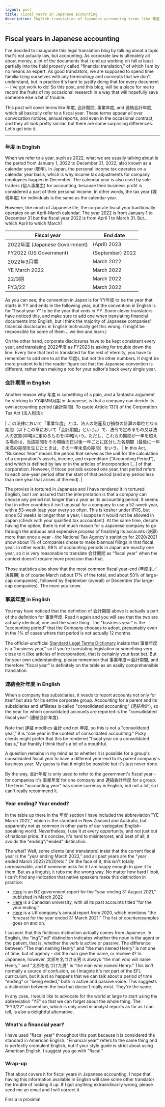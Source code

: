```yaml
---
layout: post
title: Fiscal years in Japanese accounting
description: English translation of Japanese accounting terms like 年度, 会計期間, 事業年度, and 連結会計年度.
---
```


## Fiscal years in Japanese accounting

I've decided to inaugurate this legal translation blog by talking about a topic that's not actually law, but accounting. As corporate law is ultimately all about money, a lot of the documents that I end up working on fall at least partially into the field properly called "financial translation," of which I am by no means an expert. As good translators, we are supposed to spend time familiarizing ourselves with any terminology and concepts that we don't understand, but in practice it's hard to justify doing that for every document -- I've got work to do! So this post, and this blog, will be a place for me to record the fruits of my occasional research in a way that will hopefully save someone else a bit of trouble.

This post will cover terms like 年度, 会計期間, 事業年度, and 連結会計年度, which all basically refer to a fiscal year. These terms appear all over convocation notices, annual reports, and even in the occasional contract, and they all look pretty similar, but there are some surprising differences. Let's get into it.

---

### 年度 in English
When we refer to a year, such as 2022, what we are usually talking about is the period from January 1, 2022 to December 31, 2022, also known as a calendar year (暦年). In Japan, the personal income tax operates on a calendar year basis, which is why income tax adjustments for company employees happen in December. The calendar year is also used by sole traders (個人事業主) for accounting, because their business profit is considered a part of their personal income. In other words, the tax year (課税年度) for individuals is the same as the calendar year.

However, like much of Japanese life, the corporate fiscal year traditionally operates on an April-March calendar. The year 2022 is from January 1 to December 31 but the fiscal year 2022 is from April 1 to March 31. But... which April to which March?

| Fiscal year | End date |
|---|---|
| 2022年度 (Japanese Government) | (April) 2023 |
| FY2022 (US Government) | (September) 2022 |
| 2022年3月期 | March 2022 |
| YE March 2022 | March 2022 |
| 22/3期 | March 2022 |
| FY3/22 | March 2022 |

As you can see, the convention in Japan is for YY年度 to be the year that starts in YY and ends in the following year, but the convention in English is for "fiscal year Y" to be the year that *ends* in YY. Some clever translators have noticed this, and make sure to add one when translating financial documents into English, but I think the majority of Japanese companies' financial disclosures in English technically get this wrong. (I might be responsible for some of them... we live and learn.)

On the other hand, corporate disclosures have to be kept consistent every year, and translating 2022年度 as FY2023 is asking for trouble down the line. Every time that text is translated for the rest of eternity, you have to remember to add one to all the 年度s, but not the other numbers. It might be more prudent to let the reader figure out that the Japanese convention is different, rather than making a rod for your editor's back every single year.

### 会計期間 in English
Another reason why 年度 is something of a pain, and a fantastic argument for sticking to YY年MM月期 in Japanese, is that a company can decide its own accounting period (会計期間). To quote  Article 13(1) of the Corporation Tax Act (法人税法):

| この法律において「事業年度」とは、法人の財産及び損益の計算の単位となる期間（以下この章において「会計期間」という。）で、法令で定めるもの又は法人の定款(中略)に定めるものを(中略)いう。ただし、これらの期間が一年を超える場合は、当該期間をその開始の日以後一年ごとに区分した各期間（最後に一年未満の期間を生じたときは、その一年未満の期間）をいう。 | In this Act, "Business Year" means the period that serves as the unit for the calculation of a corporation's assets, income, and expenditure ("Accounting Period"), and which is defined by law or in the articles of incorporation [...] of that corporation. However, if those periods exceed one year, that period refers to each one-year period after the start of that period (and any period less than one year that arises at the end). |

The proviso is tortured in Japanese and I have rendered it in tortured English, but I am assured that the interpretation is that a company can choose any period not longer than a year as its accounting period. It seems that in other countries it isn't unusual for a company to use a 52-week year, with a 53-week leap year every so often. This is kosher under IFRS, but since 53 weeks is longer than a year, I suppose it would not be allowed in Japan (check with your qualified tax accountant). At the same time, despite having the option, there is not much reason for a Japanese company to go through the arduous and expensive process of finalizing its accounts (決算) more than once a year - the National Tax Agency's [statistics](https://www.nta.go.jp/publication/statistics/kokuzeicho/hojin2020/hojin.htm) for 2020/2021 show about 1% of companies chose to make biannual filings in that fiscal year. In other words, 99% of accounting periods in Japan are exactly one year, so it is very reasonable to translate 会計期間 as "fiscal year" when the context doesn't require more precision than that.

Those statistics also show that the most common fiscal year-end (年度末／決算期) is of course March (about 17% of the total, and about 50% of large-cap companies), followed by September (overall) or December (for large-cap companies). The more you know.

### 事業年度 in English
You may have noticed that the definition of 会計期間 above is actually a part of the definition for 事業年度. Read it again and you will see that the two are actually identical, one and the same thing. The "business year" is the "accounting period" that the Company chooses to adopt, presumably even in the 1% of cases where that period is not actually 12 months.

The official-unofficial [Standard Legal Terms Dictionary](https://www.japaneselawtranslation.go.jp/en/dicts/download) insists that 事業年度 is a "business year," so if you're translating legislation or something very close to it (like articles of incorporation), that is certainly your best bet. But for your own understanding, please remember that 事業年度＝会計期間, and therefore "fiscal year" is definitely on the table as an easily comprehensible translation.

### 連結会計年度 in English
When a company has subsidiaries, it needs to report accounts not only for itself but also for its entire corporate group. Accounting for a parent and its subsidiaries and affiliates is called "consolidated accounting" (連結会計), so the year for which consolidated accounts are reported is the "consolidated fiscal year" (連結会計年度).

Note that 連結 modifies 会計 and not 年度, so this is not a "consolidated year," it is "one year in the context of consolidated accounting." Picky clients might prefer that this be rendered "fiscal year on a consolidated basis," but frankly I think that's a bit of a mouthful.

A question remains in my mind as to whether it is possible for a group's consolidated fiscal year to have a different year-end to its parent company's business year. My guess is that it might be possible but it's just never done.

By the way, 会計年度 is only used to refer to the government's fiscal year - for companies it's 事業年度 for one company and 連結会計年度 for a group. The term "accounting year" has some currency in English, but not a lot, so I can't really recommend it.

### Year ending? Year ended?
In the table up there in the 年度 section I have included the abbreviation "YE March 2022," which is the standard in New Zealand and Australia, but apparently not as common in other parts of our variegated English-speaking world. Nevertheless, I use it at every opportunity, and not just out of national pride. It's concise, it's hard to misinterpret, and best of all, it avoids the "ending"/"ended" distinction.

The what? Well, some clients (and translators) insist that the current fiscal year is the "year ending March 2023," and all past years are the "year ended March 2022/21/20/etc." On the face of it, this isn't totally unreasonable, and if someone asks for it I am happy enough to give it to them. But as a linguist, it rubs me the wrong way. No matter how hard I look, I can't find any indication that native speakers make this distinction in practice:
- [Here](https://www.parliament.nz/en/pb/papers-presented/current-papers/document/PAP_121064/otago-fish-and-game-council-report-for-the-year-ending) is an NZ government report for the "year ending 31 August 2021," published in March 2022
- [Here](https://sites.ontariotechu.ca/finance/planning-reporting/financial-statements/index.php) is a Canadian university, with all its past accounts titled "for the year ending."
- [Here](https://www.investegate.co.uk/appreciate-group-plc/rns/full-year-results/202008120700048918V/) is a UK company's annual report from 2020, which mentions "the forecast for the year ended 31 March 2021."
The list of counterexamples goes on and on.

I suspect that this fictitious distinction actually comes from Japanese. In English, the "ing"/"ed" distinction indicates whether the noun is the agent or the patient, that is, whether the verb is active or passive. The difference between "The man naming Henry" and "the man named Henry" is not one of time, but of agency - did the man give the name, or receive it? In Japanese, however, 太郎を名づける男 is always "the man who will name Henry," and "太郎を名づけた男" is "the man who named Henry." This isn't normally a source of confusion, so I imagine it's not part of the EFL curriculum, but it just so happens that we can talk about a period of time "ending" or "being ended," both in active and passive voice. This suggests a distinction between the two that doesn't really exist. They're the same.

In any case, I would like to advocate for the world at large to start using the abbreviation "YE" so that we can forget about the whole thing. The "FY3/22" convention, which is only used in analyst reports as far as I can tell, is also a delightful alternative.

### What's a financial year?
I have used "fiscal year" throughout this post because it is considered the standard in American English. "Financial year" refers to the same thing and is perfectly cromulent English, but if your style guide is strict about using American English, I suggest you go with "fiscal."

### Wrap-up
That about covers it for fiscal years in Japanese accounting. I hope that having this information available in English will save some other translator the trouble of looking it up. If I got anything extraordinarily wrong, please send me an email and I will correct it.

Fins a la pròxima!
